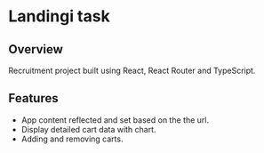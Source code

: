 # Landingi task

## Overview

Recruitment project built using React, React Router and TypeScript.

## Features

-   App content reflected and set based on the the url.
-   Display detailed cart data with chart.
-   Adding and removing carts.
